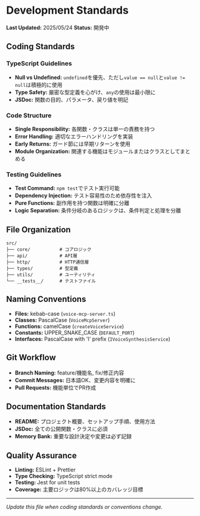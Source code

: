 # Development Standards

**Last Updated:** 2025/05/24
**Status:** 開発中

## Coding Standards

### TypeScript Guidelines

- **Null vs Undefined:** `undefined`を優先、ただし`value == null`と`value != null`は積極的に使用
- **Type Safety:** 厳密な型定義を心がけ、`any`の使用は最小限に
- **JSDoc:** 関数の目的、パラメータ、戻り値を明記

### Code Structure

- **Single Responsibility:** 各関数・クラスは単一の責務を持つ
- **Error Handling:** 適切なエラーハンドリングを実装
- **Early Returns:** ガード節には早期リターンを使用
- **Module Organization:** 関連する機能はモジュールまたはクラスとしてまとめる

### Testing Guidelines

- **Test Command:** `npm test`でテスト実行可能
- **Dependency Injection:** テスト容易性のため依存性を注入
- **Pure Functions:** 副作用を持つ関数は明確に分離
- **Logic Separation:** 条件分岐のあるロジックは、条件判定と処理を分離

## File Organization

```
src/
├── core/           # コアロジック
├── api/            # API層
├── http/           # HTTP通信層
├── types/          # 型定義
├── utils/          # ユーティリティ
└── __tests__/      # テストファイル
```

## Naming Conventions

- **Files:** kebab-case (`voice-mcp-server.ts`)
- **Classes:** PascalCase (`VoiceMcpServer`)
- **Functions:** camelCase (`createVoiceService`)
- **Constants:** UPPER_SNAKE_CASE (`DEFAULT_PORT`)
- **Interfaces:** PascalCase with 'I' prefix (`IVoiceSynthesisService`)

## Git Workflow

- **Branch Naming:** feature/機能名, fix/修正内容
- **Commit Messages:** 日本語OK、変更内容を明確に
- **Pull Requests:** 機能単位でPR作成

## Documentation Standards

- **README:** プロジェクト概要、セットアップ手順、使用方法
- **JSDoc:** 全ての公開関数・クラスに必須
- **Memory Bank:** 重要な設計決定や変更は必ず記録

## Quality Assurance

- **Linting:** ESLint + Prettier
- **Type Checking:** TypeScript strict mode
- **Testing:** Jest for unit tests
- **Coverage:** 主要ロジックは80%以上のカバレッジ目標

---

_Update this file when coding standards or conventions change._
